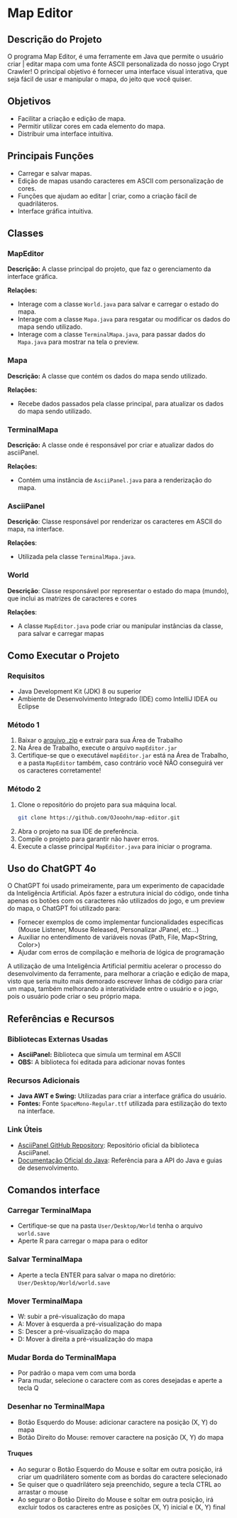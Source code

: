# Map Editor

## Descrição do Projeto
O programa Map Editor, é uma ferramente em Java que permite o usuário criar | editar mapa com uma fonte ASCII personalizada
do nosso jogo Crypt Crawler! O principal objetivo é fornecer uma interface visual interativa, que seja fácil de usar e manipular
o mapa, do jeito que você quiser.

## Objetivos
- Facilitar a criação e edição de mapa.
- Permitir utilizar cores em cada elemento do mapa.
- Distribuir uma interface intuitiva.

## Principais Funções
- Carregar e salvar mapas.
- Edição de mapas usando caracteres em ASCII com personalização de cores.
- Funções que ajudam ao editar | criar, como a criação fácil de quadriláteros.
- Interface gráfica intuitiva.

## Classes

### MapEditor
**Descrição:** A classe principal do projeto, que faz o gerenciamento da interface gráfica.

**Relações:**
- Interage com a classe `World.java` para salvar e carregar o estado do mapa.
- Interage com a classe `Mapa.java` para resgatar ou modificar os dados do mapa sendo utilizado.
- Interage com a classe `TerminalMapa.java`, para passar dados do `Mapa.java` para mostrar na tela o preview.

### Mapa
**Descrição:** A classe que contém os dados do mapa sendo utilizado. 

**Relações:**
- Recebe dados passados pela classe principal, para atualizar os dados do mapa sendo utilizado.

### TerminalMapa
**Descrição:** A classe onde é responsável por criar e atualizar dados do asciiPanel.

**Relações:**
- Contém uma instância de `AsciiPanel.java` para a renderização do mapa.

### AsciiPanel
**Descrição**: Classe responsável por renderizar os caracteres em ASCII do mapa, na interface.

**Relações**:
- Utilizada pela classe `TerminalMapa.java`.

### World
**Descrição**: Classe responsável por representar o estado do mapa (mundo), que inclui as matrizes de caracteres e cores

**Relações**:
- A classe `MapEditor.java` pode criar ou manipular instâncias da classe, para salvar e carregar mapas

## Como Executar o Projeto

### Requisitos
- Java Development Kit (JDK) 8 ou superior
- Ambiente de Desenvolvimento Integrado (IDE) como IntelliJ IDEA ou Eclipse

### Método 1
1. Baixar o [arquivo .zip](https://github.com/OJooohn/Map-Editor/raw/main/MapEditor.zip) e extrair para sua Área de Trabalho
2. Na Área de Trabalho, execute o arquivo `mapEditor.jar`
3. Certifique-se que o executável `mapEditor.jar` está na Área de Trabalho, e a pasta `MapEditor` também, caso contrário você NÃO conseguirá ver os caracteres corretamente!

### Método 2
1. Clone o repositório do projeto para sua máquina local.
    ```sh
    git clone https://github.com/OJooohn/map-editor.git
    ```
2. Abra o projeto na sua IDE de preferência.
3. Compile o projeto para garantir não haver erros.
4. Execute a classe principal `MapEditor.java` para iniciar o programa.

## Uso do ChatGPT 4o

O ChatGPT foi usado primeiramente, para um experimento de capacidade da Inteligência Artificial.
Após fazer a estrutura inicial do código, onde tinha apenas os botões com os caracteres não utilizados do jogo, e um preview do mapa,
o ChatGPT foi utilizado para:
- Fornecer exemplos de como implementar funcionalidades específicas (Mouse Listener, Mouse Released, Personalizar JPanel, etc...)
- Auxiliar no entendimento de variáveis novas (Path, File, Map<String, Color>)
- Ajudar com erros de compilação e melhoria de lógica de programação

A utilização de uma Inteligência Artificial permitiu acelerar o processo do desenvolvimento da ferramente, para 
melhorar a criação e edição de mapa, visto que seria muito mais demorado escrever linhas de código para criar um mapa,
também melhorando a interatividade entre o usuário e o jogo, pois o usuário pode criar o seu próprio mapa.

## Referências e Recursos

### Bibliotecas Externas Usadas
- **AsciiPanel:** Biblioteca que simula um terminal em ASCII
- **OBS:** A biblioteca foi editada para adicionar novas fontes

### Recursos Adicionais
- **Java AWT e Swing:** Utilizadas para criar a interface gráfica do usuário.
- **Fontes:** Fonte `SpaceMono-Regular.ttf` utilizada para estilização do texto na interface.

### Link Úteis
- [AsciiPanel GitHub Repository](https://github.com/trystan/AsciiPanel): Repositório oficial da biblioteca AsciiPanel.
- [Documentação Oficial do Java](https://docs.oracle.com/en/java/): Referência para a API do Java e guias de desenvolvimento.

## Comandos interface

### Carregar TerminalMapa
- Certifique-se que na pasta `User/Desktop/World` tenha o arquivo `world.save`
- Aperte R para carregar o mapa para o editor

### Salvar TerminalMapa
- Aperte a tecla ENTER para salvar o mapa no diretório: `User/Desktop/World/world.save`

### Mover TerminalMapa
- W: subir a pré-visualização do mapa
- A: Mover à esquerda a pré-visualização do mapa
- S: Descer a pré-visualização do mapa
- D: Mover à direita a pré-visualização do mapa

### Mudar Borda do TerminalMapa
- Por padrão o mapa vem com uma borda
- Para mudar, selecione o caractere com as cores desejadas e aperte a tecla Q

### Desenhar no TerminalMapa
- Botão Esquerdo do Mouse: adicionar caractere na posição (X, Y) do mapa
- Botão Direito do Mouse: remover caractere na posição (X, Y) do mapa

#### Truques
- Ao segurar o Botão Esquerdo do Mouse e soltar em outra posição, irá criar um quadrilátero somente com as bordas do caractere selecionado
- Se quiser que o quadrilátero seja preenchido, segure a tecla CTRL ao arrastar o mouse
- Ao segurar o Botão Direito do Mouse e soltar em outra posição, irá excluir todos os caracteres entre as posições (X, Y) inicial e (X, Y) final
